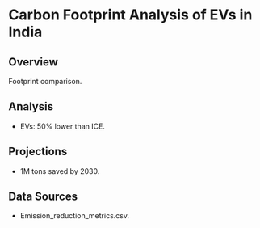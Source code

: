 # Carbon Footprint Analysis of EVs in India

## Overview
Footprint comparison.

## Analysis
- EVs: 50% lower than ICE.

## Projections
- 1M tons saved by 2030.

## Data Sources
- Emission_reduction_metrics.csv.
